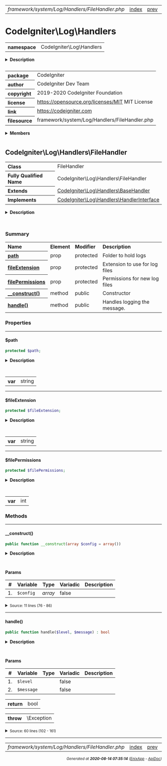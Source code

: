 


 



<table>
<tr>
<td style="width:100%"><em>framework/system/Log/Handlers/FileHandler.php</em></td>
<td><a href="../../../../../../../api/index.md">index</a></td>
<td><a href="../../../../../../../api/vendor/codeigniter4/framework/system/Log/Handlers/ChromeLoggerHandler.md">prev</a></td>
<td><a href="../../../../../../../api/vendor/codeigniter4/framework/system/Log/Handlers/HandlerInterface.md">next</a></td>
</tr>
</table>







# CodeIgniter\Log\Handlers 
<table style="text-align:left">
<tr><th>namespace</th><td>CodeIgniter\Log\Handlers</td></tr>
</table>

<details>
<summary style="margin-bottom:12px;"><strong>Description</strong></summary>

<table>
<tr><td>
CodeIgniter
</td></tr>
</table>

<table>
<tr><td>
An open source application development framework for PHP

This content is released under the MIT License (MIT)

Copyright (c) 2014-2019 British Columbia Institute of Technology
Copyright (c) 2019-2020 CodeIgniter Foundation

Permission is hereby granted, free of charge, to any person obtaining a copy
of this software and associated documentation files (the "Software"), to deal
in the Software without restriction, including without limitation the rights
to use, copy, modify, merge, publish, distribute, sublicense, and/or sell
copies of the Software, and to permit persons to whom the Software is
furnished to do so, subject to the following conditions:

The above copyright notice and this permission notice shall be included in
all copies or substantial portions of the Software.

THE SOFTWARE IS PROVIDED "AS IS", WITHOUT WARRANTY OF ANY KIND, EXPRESS OR
IMPLIED, INCLUDING BUT NOT LIMITED TO THE WARRANTIES OF MERCHANTABILITY,
FITNESS FOR A PARTICULAR PURPOSE AND NONINFRINGEMENT. IN NO EVENT SHALL THE
AUTHORS OR COPYRIGHT HOLDERS BE LIABLE FOR ANY CLAIM, DAMAGES OR OTHER
LIABILITY, WHETHER IN AN ACTION OF CONTRACT, TORT OR OTHERWISE, ARISING FROM,
OUT OF OR IN CONNECTION WITH THE SOFTWARE OR THE USE OR OTHER DEALINGS IN
THE SOFTWARE.
</td></tr>
</table>

</details>



<table style="text-align:left">
<tr style="vertical-align:top;">
<th>package</th>
<td>CodeIgniter
</td>
</tr>
<tr style="vertical-align:top;">
<th>author</th>
<td>CodeIgniter Dev Team
</td>
</tr>
<tr style="vertical-align:top;">
<th>copyright</th>
<td>2019-2020 CodeIgniter Foundation
</td>
</tr>
<tr style="vertical-align:top;">
<th>license</th>
<td><a href="https://opensource.org/licenses/MIT">https://opensource.org/licenses/MIT</a>	MIT License
</td>
</tr>
<tr style="vertical-align:top;">
<th>link</th>
<td><a href="https://codeigniter.com">https://codeigniter.com</a>

</td>
</tr>
<tr style="vertical-align:top;">
<th>filesource</th>
<td>framework/system/Log/Handlers/FileHandler.php
</td>
</tr>
</table>

 

<details>
<summary style="margin-bottom:12px;"><strong>Members</strong></summary>
<table>
<tr><td><a href="../../../../../../../api/vendor/codeigniter4/framework/system/Log/Handlers/BaseHandler.md">CodeIgniter\Log\Handlers\BaseHandler</a></td></tr>
<tr><td><a href="../../../../../../../api/vendor/codeigniter4/framework/system/Log/Handlers/ChromeLoggerHandler.md">CodeIgniter\Log\Handlers\ChromeLoggerHandler</a></td></tr>
<tr><td><a href="../../../../../../../api/vendor/codeigniter4/framework/system/Log/Handlers/FileHandler.md">CodeIgniter\Log\Handlers\FileHandler</a></td></tr>
<tr><td><a href="../../../../../../../api/vendor/codeigniter4/framework/system/Log/Handlers/HandlerInterface.md">CodeIgniter\Log\Handlers\HandlerInterface</a></td></tr>
</table>
</details>



 

 
## CodeIgniter\Log\Handlers\FileHandler

<table style="text-align:left">
<tr><th>Class</th><td>FileHandler</td></tr>
<tr><th>Fully Qualified Name</th><td>CodeIgniter\Log\Handlers\FileHandler</td></tr>
<tr><th>Extends</th><td><a href="../../../../../../../api/vendor/codeigniter4/framework/system/Log/Handlers/BaseHandler.md">CodeIgniter\Log\Handlers\BaseHandler</a></td></tr>
<tr><th>Implements</th>
<td>
<a href="../../../../../../../api/vendor/codeigniter4/framework/system/Log/Handlers/HandlerInterface.md">CodeIgniter\Log\Handlers\HandlerInterface</a><br>
</td>
</tr>
</table>


<details>
<summary style="margin-bottom:12px;"><strong>Description</strong></summary>

<table>
<tr><td>
Log error messages to file system
</td></tr>
</table>


</details>



<table style="text-align:left">
</table>



### Summary


<table style="text-align:left;">
<tr>
<th>Name</th>
<th>Element</th>
<th>Modifier</th>
<th>Description</th>
</tr>

<tr>
<th><a href="#path"><strong>path</strong></a></th>
<td>prop</td>
<td>
protected

</td>
<td>Folder to hold logs</td>
</tr>
<tr>
<th><a href="#fileExtension"><strong>fileExtension</strong></a></th>
<td>prop</td>
<td>
protected

</td>
<td>Extension to use for log files</td>
</tr>
<tr>
<th><a href="#filePermissions"><strong>filePermissions</strong></a></th>
<td>prop</td>
<td>
protected

</td>
<td>Permissions for new log files</td>
</tr>

<tr>
<th><a href="#__construct"><strong>__construct</strong>()</a></th>
<td>method</td>
<td>
public

</td>
<td>Constructor</td>
</tr>
<tr>
<th><a href="#handle"><strong>handle</strong>()</a></th>
<td>method</td>
<td>
public

</td>
<td>Handles logging the message.</td>
</tr>

</table>





### Properties


<hr>

#### $path

```php
protected $path;
```

<details>
<summary style="margin-bottom:12px;"><strong>Description</strong></summary>

<table>
<tr><td>
Folder to hold logs
</td></tr>
</table>


</details>



<table style="text-align:left">
</table>




<table>
<tr>
<th style="vertical-align:top;">var</th>
<td>string
</td>
</tr>
</table>


<hr>

#### $fileExtension

```php
protected $fileExtension;
```

<details>
<summary style="margin-bottom:12px;"><strong>Description</strong></summary>

<table>
<tr><td>
Extension to use for log files
</td></tr>
</table>


</details>



<table style="text-align:left">
</table>




<table>
<tr>
<th style="vertical-align:top;">var</th>
<td>string
</td>
</tr>
</table>


<hr>

#### $filePermissions

```php
protected $filePermissions;
```

<details>
<summary style="margin-bottom:12px;"><strong>Description</strong></summary>

<table>
<tr><td>
Permissions for new log files
</td></tr>
</table>


</details>



<table style="text-align:left">
</table>




<table>
<tr>
<th style="vertical-align:top;">var</th>
<td>int
</td>
</tr>
</table>







### Methods


<hr>

#### __construct()

```php
public function __construct(array $config = array())
```

<details>
<summary style="margin-bottom:12px;"><strong>Description</strong></summary>

<table>
<tr><td>
Constructor
</td></tr>
</table>


</details>



<table style="text-align:left">
</table>


**Params**

<table>
<thead>
<tr>
<th>#</th>
<th>Variable</th>
<th>Type</th>
<th>Variadic</th>
<th>Description</th>
</tr>
</thead>
<tbody>

<tr>
<td>1.</td>
<td><code>$config</code></td>
<td><em>array
</em></td>
<td>false</td>
<td></td>
</tr>


</tbody>
</table>








<details>
<summary><small>Source: 11 lines (76 - 86)</small></summary>

```php
public function __construct(array $config = [])
{
	parent::__construct($config);

	$this->path = empty($config['path']) ? WRITEPATH . 'logs/' : $config['path'];

	$this->fileExtension = empty($config['fileExtension']) ? 'log' : $config['fileExtension'];
	$this->fileExtension = ltrim($this->fileExtension, '.');

	$this->filePermissions = $config['filePermissions'] ?? 0644;
}
```

</details>


<hr>

#### handle()

```php
public function handle($level, $message) : bool
```

<details>
<summary style="margin-bottom:12px;"><strong>Description</strong></summary>

<table>
<tr><td>
Handles logging the message.
</td></tr>
</table>

<table>
<tr><td>
If the handler returns false, then execution of handlers
will stop. Any handlers that have not run, yet, will not
be run.
</td></tr>
</table>

</details>



<table style="text-align:left">
</table>


**Params**

<table>
<thead>
<tr>
<th>#</th>
<th>Variable</th>
<th>Type</th>
<th>Variadic</th>
<th>Description</th>
</tr>
</thead>
<tbody>

<tr>
<td>1.</td>
<td><code>$level</code></td>
<td><em>
</em></td>
<td>false</td>
<td></td>
</tr>

<tr>
<td>2.</td>
<td><code>$message</code></td>
<td><em>
</em></td>
<td>false</td>
<td></td>
</tr>


</tbody>
</table>



<table>
<tr>
<th style="vertical-align:top;">return</th>
<td>bool
</td>
</tr>
</table>


<table>
<tr>
<th style="vertical-align:top;">throw</th>
<td>\Exception
</td>
</tr>
</table>



<details>
<summary><small>Source: 60 lines (102 - 161)</small></summary>

```php
public function handle($level, $message): bool
{
	$filepath = $this->path . 'log-' . date('Y-m-d') . '.' . $this->fileExtension;

	$msg = '';

	if (! is_file($filepath))
	{
		$newfile = true;

		// Only add protection to php files
		if ($this->fileExtension === 'php')
		{
			$msg .= "<?php defined('SYSTEMPATH') || exit('No direct script access allowed'); ?>\n\n";
		}
	}

	if (! $fp = @fopen($filepath, 'ab'))
	{
		return false;
	}

	// Instantiating DateTime with microseconds appended to initial date is needed for proper support of this format
	if (strpos($this->dateFormat, 'u') !== false)
	{
		$microtime_full  = microtime(true);
		$microtime_short = sprintf('%06d', ($microtime_full - floor($microtime_full)) * 1000000);
		$date            = new \DateTime(date('Y-m-d H:i:s.' . $microtime_short, $microtime_full));
		$date            = $date->format($this->dateFormat);
	}
	else
	{
		$date = date($this->dateFormat);
	}

	$msg .= strtoupper($level) . ' - ' . $date . ' --> ' . $message . "\n";

	flock($fp, LOCK_EX);

	for ($written = 0, $length = strlen($msg); $written < $length; $written += $result)
	{
		if (($result = fwrite($fp, substr($msg, $written))) === false)
		{
			// if we get this far, we'll never see this during travis-ci
			// @codeCoverageIgnoreStart
			break;
			// @codeCoverageIgnoreEnd
		}
	}

	flock($fp, LOCK_UN);
	fclose($fp);

	if (isset($newfile) && $newfile === true)
	{
		chmod($filepath, $this->filePermissions);
	}

	return is_int($result);
}
```

</details>





 


 
  




<hr>

<table>
<tr>
<td style="width:100%"><em>framework/system/Log/Handlers/FileHandler.php</em></td>
<td><a href="../../../../../../../api/index.md">index</a></td>
<td><a href="../../../../../../../api/vendor/codeigniter4/framework/system/Log/Handlers/ChromeLoggerHandler.md">prev</a></td>
<td><a href="../../../../../../../api/vendor/codeigniter4/framework/system/Log/Handlers/HandlerInterface.md">next</a></td>
<td><a href="#">top</a></td></tr>
</table>




<div style="text-align:right;">

<small>_Generated at **2020-08-14 07:35:14**_ *([EnixApp](https://github.com/enix-app) - [ApiDoc](https://github.com/enix-app/apidoc))*</small>
</div>